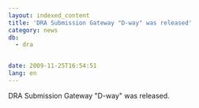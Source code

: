 ```yaml
---
layout: indexed_content
title: 'DRA Submission Gateway "D-way" was released'
category: news
db:
  - dra


date: 2009-11-25T16:54:51
lang: en
---
```


DRA Submission Gateway "D-way" was released.

